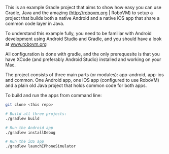 This is an example Gradle project that aims to show how easy you can use Gradle, Java and the amazing (http://robovm.org | RoboVM) to setup a project that builds both a native Android and a native iOS app that share a common code layer in Java.

To understand this example fully, you need to be familiar with Android development using Android Studio and Gradle, and you should have a look at www.robovm.org

All configuration is done with gradle, and the only prerequesite is that you have XCode (and preferably Android Studio) installed and working on your Mac.

The project consists of three main parts (or modules): app-android, app-ios and common. One Android app, one iOS app (configured to use RoboVM) and a plain old Java project that holds common code for both apps.

To build and run the apps from command line:

```bash
git clone <this repo>

# Build all three projects:
./gradlew build

# Run the Android app
./gradlew installDebug

# Run the iOS app
./gradlew launchIPhoneSimulator


```



